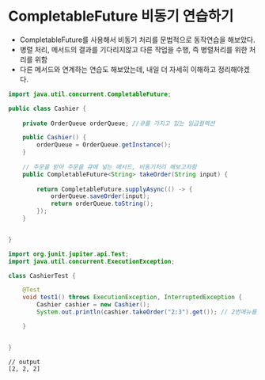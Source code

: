 # CompletableFuture 비동기 연습하기

* CompletableFuture를 사용해서 비동기 처리를 문법적으로 동작연습을 해보았다.
* 병렬 처리, 메서드의 결과를 기다리지않고 다른 작업을 수행, 즉 병렬처리를 위한 처리를 위함
* 다른 메서드와 연계하는 연습도 해보았는데, 내일 더 자세히 이해하고 정리해야겠다.

```java
import java.util.concurrent.CompletableFuture;

public class Cashier {
		
    private OrderQueue orderQueue; //큐를 가지고 있는 일급컬렉션

    public Cashier() {
        orderQueue = OrderQueue.getInstance();
    }
		
  	// 주문을 받아 주문을 큐에 넣는 메서드, 비동기처리 해보고자함
    public CompletableFuture<String> takeOrder(String input) {
				
        return CompletableFuture.supplyAsync(() -> {
            orderQueue.saveOrder(input); 
            return orderQueue.toString();
        });
    }


}
```

```java
import org.junit.jupiter.api.Test;
import java.util.concurrent.ExecutionException;

class CashierTest {

    @Test
    void test1() throws ExecutionException, InterruptedException {
        Cashier cashier = new Cashier();
        System.out.println(cashier.takeOrder("2:3").get()); // 2번메뉴를 3개 주문

    }


}
```

```
// output
[2, 2, 2]
```

